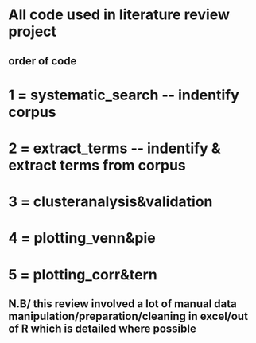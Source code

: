 # All code used in literature review project #
## order of code ##
# 1 = systematic_search -- indentify corpus 
# 2 = extract_terms -- indentify & extract terms from corpus 
# 3 = clusteranalysis&validation
# 4 =  plotting_venn&pie 
# 5 = plotting_corr&tern

  ## N.B/ this review involved a lot of manual data manipulation/preparation/cleaning in excel/out of R which is detailed where possible ## 

